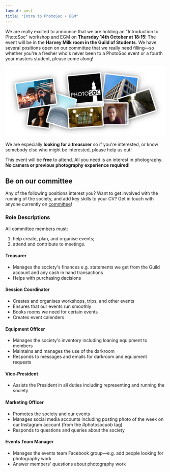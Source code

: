 ```yaml
---
layout: post
title: "Intro to PhotoSoc + EGM"
---
```


We are really excited to announce that we are holding an "Introduction to PhotoSoc" workshop and EGM 
on **Thursday 14th October at 18:15**! The event will be in the **Harvey Milk room in the Guild of Students**.
We have several positions open on our committee that we really need filling—so whether
you're a fresher who's never been to a PhotoSoc event or a fourth year masters student, please come along!

![](/assets/post-images/egm-web-version.png)

We are especially **looking for a treasurer** so if you're interested, or know somebody else who might be interested,
please help us out!

This event will be **free** to attend. All you need is an interest in photography. **No camera or previous photography
experience required**!

## Be on our committee

Any of the following positions interest you? Want to get involved with the running of the society, and add key skills
to your CV? Get in touch with anyone currently on [committee](/committee)!

### Role Descriptions

All committee members must:

1. help create, plan, and organise events;
2. attend and contribute to meetings.

#### Treasurer
* Manages the society's finances e.g. statements we get from the Guild account and any cash in hand transactions
* Helps with purchasing decisions

#### Session Coordinator
* Creates and organises workshops, trips, and other events
* Ensures that our events run smoothly
* Books rooms we need for certain events 
* Creates event calenders

#### Equipment Officer
* Manages the society's inventory including loaning equipment to members
* Maintains and manages the use of the darkroom
* Responds to messages and emails for darkroom and equipment requests

#### Vice-President
* Assists the President in all duties including representing and running the society

#### Marketing Officer
* Promotes the society and our events
* Manages social media accounts including posting photo of the week on our Instagram account (from the #photosocuob tag)
* Responds to questions and queries about the society

#### Events Team Manager
* Manages the events team Facebook group—e.g. add people looking for photography work
* Answer members' questions about photography work

